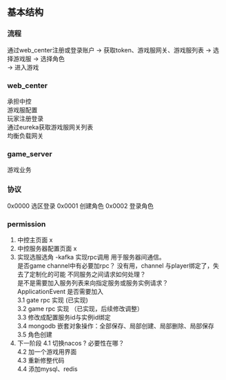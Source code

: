 ## 基本结构

### 流程
通过web_center注册或登录账户 -> 获取token、游戏服网关、游戏服列表 -> 选择游戏服 -> 选择角色\
 -> 进入游戏

### web_center
承担中控\
游戏服配置\
玩家注册登录\
通过eureka获取游戏服网关列表\
均衡负载网关

### game_server
游戏业务


### 协议
0x0000  选区登录
0x0001  创建角色
0x0002  登录角色



### permission
1. 中控主页面 x
2. 中控服务器配置页面 x
3. 实现选服选角 -kafka 实现rpc调用 用于服务器间通信。\
   是否game channel中有必要加rpc？ 没有用，channel 与player绑定了，失去了定制化的可能
   不同服务之间请求如何处理？\
   是不是需要加入服务列表来向指定服务或服务实例请求？\
   ApplicationEvent 是否需要加入\
   3.1  gate rpc 实现  (已实现)\
   3.2  game rpc 实现 （已实现，后续修改调整）\
   3.3  修改成配置服务id与实例id绑定\
   3.4  mongodb 嵌套对象操作：全部保存、局部创建、局部删除、局部保存\
   3.5  角色创建
4. 下一阶段
   4.1 切换nacos ? 必要性在哪？\
   4.2 加一个游戏用界面 \
   4.3 重新修整代码 \
   4.4 添加mysql、redis 
   